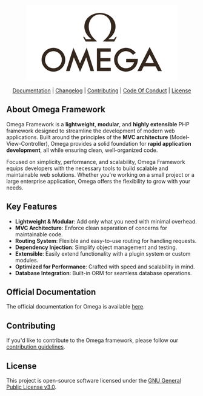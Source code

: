 <p align="center">
    <a href="https://omegamvc.github.io" target="_blank">
        <img src="https://github.com/omegamvc/omega-assets/blob/main/images/logo-omega.png" alt="Omega Logo">
    </a>
</p>

<p align="center">
    <a href="https://omegamvc.github.io">Documentation</a> |
    <a href="https://github.com/omegamvc/omegamvc.github.io/blob/main/README.md#changelog">Changelog</a> |
    <a href="https://github.com/omegamvc/framework/blob/main/CONTRIBUTING.md">Contributing</a> |
    <a href="https://github.com/omegamvc/framework/blob/main/CODE_OF_CONDUCT.md">Code Of Conduct</a> |
    <a href="https://github.com/omegamvc/framework/blob/main/LICENSE">License</a>
</p>

## About Omega Framework

Omega Framework is a **lightweight**, **modular**, and **highly extensible** PHP framework designed to streamline the development of modern web applications. Built around the principles of the **MVC architecture** (Model-View-Controller), Omega provides a solid foundation for **rapid application development**, all while ensuring clean, well-organized code.

Focused on simplicity, performance, and scalability, Omega Framework equips developers with the necessary tools to build scalable and maintainable web solutions. Whether you're working on a small project or a large enterprise application, Omega offers the flexibility to grow with your needs.

## Key Features

- **Lightweight & Modular**: Add only what you need with minimal overhead.
- **MVC Architecture**: Enforce clean separation of concerns for maintainable code.
- **Routing System**: Flexible and easy-to-use routing for handling requests.
- **Dependency Injection**: Simplify object management and testing.
- **Extensible**: Easily extend functionality with a plugin system or custom modules.
- **Optimized for Performance**: Crafted with speed and scalability in mind.
- **Database Integration**: Built-in ORM for seamless database operations.


## Official Documentation

The official documentation for Omega is available [here](https://omegamvc.github.io).

## Contributing

If you'd like to contribute to the Omega framework, please follow our [contribution guidelines](CONTRIBUTING.md).

## License

This project is open-source software licensed under the [GNU General Public License v3.0](LICENSE).
